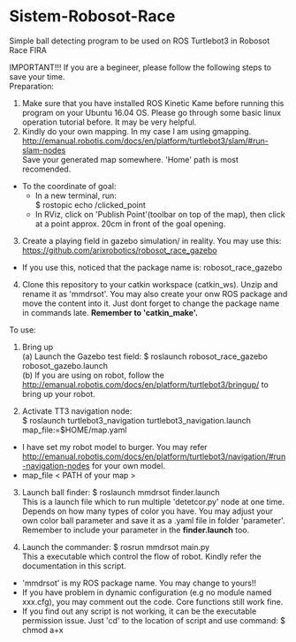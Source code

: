 # Sistem-Robosot-Race
Simple ball detecting program to be used on ROS Turtlebot3 in Robosot Race FIRA

IMPORTANT!!! If you are a begineer, please follow the following steps to save your time.<br />
Preparation:<br />
1. Make sure that you have installed ROS Kinetic Kame before running this program on your Ubuntu 16.04 OS. Please go through some basic linux operation tutorial before. It may be very helpful.
2. Kindly do your own mapping. In my case I am using gmapping.<br />
http://emanual.robotis.com/docs/en/platform/turtlebot3/slam/#run-slam-nodes <br />
Save your generated map somewhere. 'Home' path is most recomended.<br />
- To the coordinate of goal:<br />
  - In a new terminal, run:<br />
$ rostopic echo /clicked_point <br />
  - In RViz, click on 'Publish Point'(toolbar on top of the map), then click at a point approx. 20cm in front of the goal opening.
3. Create a playing field in gazebo simulation/ in reality. You may use this:<br />
https://github.com/arixrobotics/robosot_race_gazebo
- If you use this, noticed that the package name is: robosot_race_gazebo
4. Clone this repository to your catkin workspace (catkin_ws). Unzip and rename it as 'mmdrsot'. You may also create your onw ROS package and move the content into it. Just dont forget to change the package name in commands late.
**Remember to 'catkin_make'.** <br />

To use:<br />
1. Bring up <br />
(a) Launch the Gazebo test field: $ roslaunch robosot_race_gazebo robosot_gazebo.launch <br />
(b) If you are using on robot, follow the http://emanual.robotis.com/docs/en/platform/turtlebot3/bringup/ to bring up your robot. <br />

2. Activate TT3 navigation node: <br /> 
$ roslaunch turtlebot3_navigation turtlebot3_navigation.launch map_file:=$HOME/map.yaml <br />
 - I have set my robot model to burger. You may refer http://emanual.robotis.com/docs/en/platform/turtlebot3/navigation/#run-navigation-nodes for your own model.
 - map_file < PATH of your map > <br />  

3. Launch ball finder: $ roslaunch mmdrsot finder.launch <br />
This is a launch file which to run multiple 'detetcor.py' node at one time. Depends on how many types of color you have. You may adjust your own color ball parameter and save it as a .yaml file in folder 'parameter'. Remember to include your parameter in the **finder.launch** too. <br />

4. Launch the commander: $ rosrun mmdrsot main.py <br />
This a executable which control the flow of robot. Kindly refer the documentation in this script. <br />

- 'mmdrsot' is my ROS package name. You may change to yours!! <br />
- If you have problem in dynamic configuration (e.g no module named xxx.cfg), you may comment out the code. Core functions still work fine.
- If you find out any script is not working, it can be the executable permission issue. Just 'cd' to the location of script and use command: $ chmod a+x <script> name.
- Just email me if you experience any problem. It can be my bugs. You can reach out to me from the package.xml.
